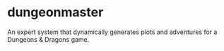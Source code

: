 dungeonmaster
=============

An expert system that dynamically generates plots and adventures for a Dungeons &amp; Dragons game.
